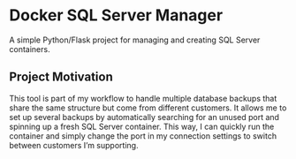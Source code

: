 # Docker SQL Server Manager
A simple Python/Flask project for managing and creating SQL Server containers.


## Project Motivation
This tool is part of my workflow to handle multiple database backups that share the same structure but come from different customers. It allows me to set up several backups by automatically searching for an unused port and spinning up a fresh SQL Server container. This way, I can quickly run the container and simply change the port in my connection settings to switch between customers I’m supporting.
